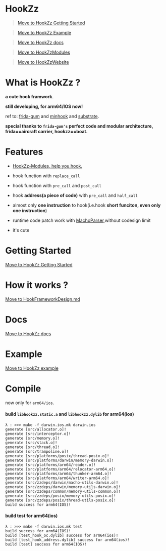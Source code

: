 # HookZz

> [Move to HookZz Getting Started](https://jmpews.github.io/zzpp/getting-started/)

> [Move to HookZz Example](https://jmpews.github.io/zzpp/hookzz-example/)

> [Move to HookZz docs](https://jmpews.github.io/zzpp/hookzz-docs/)

> [Move to HookZzModules](https://github.com/jmpews/HookZzModules)

> [Move to HookZzWebsite](https://jmpews.github.io/zzpp/)

# What is HookZz ?

**a cute hook framwork**. 

**still developing, for arm64/IOS now!**

ref to: [frida-gum](https://github.com/frida/frida-gum) and [minhook](https://github.com/TsudaKageyu/minhook) and [substrate](https://github.com/jevinskie/substrate).

**special thanks to `frida-gum's` perfect code and modular architecture, frida==aircraft carrier, hookzz==boat.**

# Features

- [HookZz-Modules, help you hook.](https://github.com/jmpews/HookZzModules)

- hook function with `replace_call`

- hook function with `pre_call` and `post_call`

- hook **address(a piece of code)** with `pre_call` and `half_call`

- almost only **one instruction** to hook(i.e.hook **short funciton, even only one instruction**)

- runtime code patch work with [MachoParser](https://github.com/jmpews/MachoParser),without codesign limit

- it's cute

# Getting Started

[Move to HookZz Getting Started](https://github.com/jmpews/HookZz/blob/master/HookFrameworkDesign.md)

# How it works ?

[Move to HookFrameworkDesign.md](https://github.com/jmpews/HookZz/blob/master/HookFrameworkDesign.md)

# Docs

[Move to HookZz docs](https://jmpews.github.io/zzpp/hookzz-docs/)

# Example

[Move to HookZz example](https://jmpews.github.io/zzpp/hookzz-example/)

# Compile

now only for `arm64/ios`.

#### build `libhookzz.static.a` and `libhookzz.dylib` for arm64(ios)

```
λ : >>> make -f darwin.ios.mk darwin.ios
generate [src/allocator.o]!
generate [src/interceptor.o]!
generate [src/memory.o]!
generate [src/stack.o]!
generate [src/thread.o]!
generate [src/trampoline.o]!
generate [src/platforms/posix/thread-posix.o]!
generate [src/platforms/darwin/memory-darwin.o]!
generate [src/platforms/arm64/reader.o]!
generate [src/platforms/arm64/relocator-arm64.o]!
generate [src/platforms/arm64/thunker-arm64.o]!
generate [src/platforms/arm64/writer-arm64.o]!
generate [src/zzdeps/darwin/macho-utils-darwin.o]!
generate [src/zzdeps/darwin/memory-utils-darwin.o]!
generate [src/zzdeps/common/memory-utils-common.o]!
generate [src/zzdeps/posix/memory-utils-posix.o]!
generate [src/zzdeps/posix/thread-utils-posix.o]!
build success for arm64(IOS)!
```

#### build test for arm64(ios)

```
λ : >>> make -f darwin.ios.mk test
build success for arm64(IOS)!
build [test_hook_oc.dylib] success for arm64(ios)!
build [test_hook_address.dylib] success for arm64(ios)!
build [test] success for arm64(IOS)!
```
